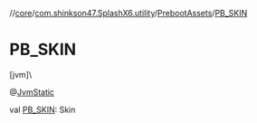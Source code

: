 //[core](../../../index.md)/[com.shinkson47.SplashX6.utility](../index.md)/[PrebootAssets](index.md)/[PB_SKIN](-p-b_-s-k-i-n.md)

# PB_SKIN

[jvm]\

@[JvmStatic](https://kotlinlang.org/api/latest/jvm/stdlib/kotlin.jvm/-jvm-static/index.html)

val [PB_SKIN](-p-b_-s-k-i-n.md): Skin
